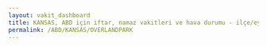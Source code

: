 ```yaml
---
layout: vakit_dashboard
title: KANSAS, ABD için iftar, namaz vakitleri ve hava durumu - ilçe/eyalet seç
permalink: /ABD/KANSAS/OVERLANDPARK
---
```


<script type="text/javascript">
  var GLOBAL_COUNTRY = 'ABD';
  var GLOBAL_CITY = 'KANSAS';
  var GLOBAL_STATE = 'OVERLANDPARK';
  var lat = 72;
  var lon = 21;
</script>
